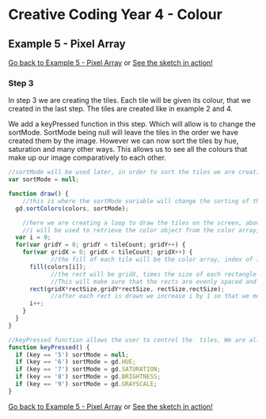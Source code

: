 # Creative Coding Year 4 - Colour
## Example 5 - Pixel Array

[Go back to Example 5 - Pixel Array](../) or [See the sketch in action!](sketch.html)

### Step 3

In step 3 we are creating the tiles. Each tile will be given its colour, that we created in the last step. The tiles are created like in example 2 and 4.

We add a keyPressed function in this step. Which will allow is to change the sortMode. SortMode being null will leave the tiles in the order we have created them by the image. However we can now sort the tiles by hue, saturation and many other ways. This allows us to see all the colours that make up our image comparatively to each other.

```javascript
//sortMode will be used later, in order to sort the tiles we are creating, by hue,saturation etc
var sortMode = null;

function draw() {
	//this is where the sortMode variable will change the sorting of the tiles we have created, if it is left as null, it won't effect the order.
  gd.sortColors(colors, sortMode);

	//here we are creating a loop to draw the tiles on the screen, above we just had the color array being populated.
	//i will be used to retrieve the color object from the color array, tracking how many tiles we have made
  var i = 0;
  for(var gridY = 0; gridY < tileCount; gridY++) {
    for(var gridX = 0; gridX < tileCount; gridX++) {
			//the fill of each tile will be the color array, index of i
      fill(colors[i]);
			//the rect will be gridX, times the size of each rectangle so each time one rect is drawn we jump its width to the next, same with gridY.
			//This will make sure that the rects are evenly spaced and sized.
      rect(gridX*rectSize,gridY*rectSize, rectSize,rectSize);
			//after each rect is drawn we increase i by 1 so that we move to the next colour in the color array
      i++;
    }
  }
}

//keyPressed function allows the user to control the  tiles. We are allowing them to sort the tiles by Hue, Saturation, Brightnes, Greyscale, or keep it null which will show the tiles in the order they are drawn in by default.
function keyPressed() {
  if (key == '5') sortMode = null;
  if (key == '6') sortMode = gd.HUE;
  if (key == '7') sortMode = gd.SATURATION;
  if (key == '8') sortMode = gd.BRIGHTNESS;
  if (key == '9') sortMode = gd.GRAYSCALE;
}
```

[Go back to Example 5 - Pixel Array](../) or [See the sketch in action!](sketch.html)
